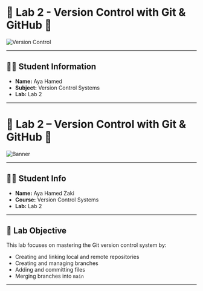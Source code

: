 # 🧪 Lab 2 - Version Control with Git & GitHub 🚀
![Version Control](https://blog.pixelfreestudio.com/wp-content/uploads/2024/08/Guide-to-Choosing-Version-Control-For-Your-PCB-Design-Projects-72813.jpg)

---

## 👩‍🎓 Student Information

- **Name:** Aya Hamed 
- **Subject:** Version Control Systems  
- **Lab:** Lab 2  

---
# 🧪 Lab 2 – Version Control with Git & GitHub 🚀

![Banner](https://placekitten.com/800/250)

---

## 👩‍🎓 Student Info

- **Name:** Aya Hamed Zaki  
- **Course:** Version Control Systems  
- **Lab:** Lab 2  

---

## 🎯 Lab Objective

This lab focuses on mastering the Git version control system by:

- Creating and linking local and remote repositories  
- Creating and managing branches  
- Adding and committing files  
- Merging branches into `main`
---

